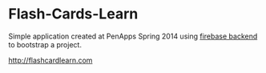 Flash-Cards-Learn
=================

Simple application created at PenApps Spring 2014 using [firebase backend](https://www.firebase.com/)
to bootstrap a project.

http://flashcardlearn.com

